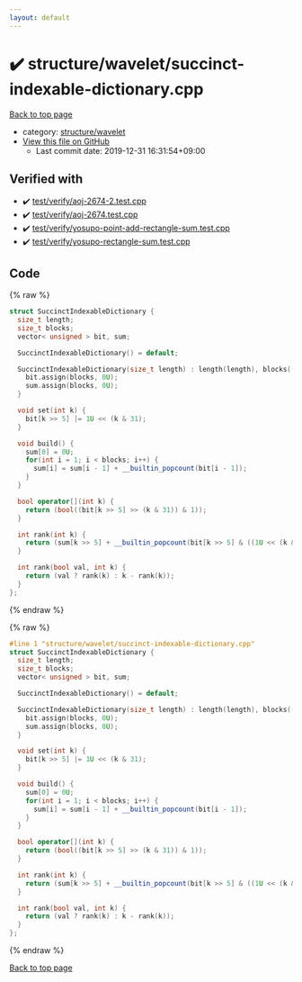 ```yaml
---
layout: default
---
```


<!-- mathjax config similar to math.stackexchange -->
<script type="text/javascript" async
  src="https://cdnjs.cloudflare.com/ajax/libs/mathjax/2.7.5/MathJax.js?config=TeX-MML-AM_CHTML">
</script>
<script type="text/x-mathjax-config">
  MathJax.Hub.Config({
    TeX: { equationNumbers: { autoNumber: "AMS" }},
    tex2jax: {
      inlineMath: [ ['$','$'] ],
      processEscapes: true
    },
    "HTML-CSS": { matchFontHeight: false },
    displayAlign: "left",
    displayIndent: "2em"
  });
</script>

<script type="text/javascript" src="https://cdnjs.cloudflare.com/ajax/libs/jquery/3.4.1/jquery.min.js"></script>
<script src="https://cdn.jsdelivr.net/npm/jquery-balloon-js@1.1.2/jquery.balloon.min.js" integrity="sha256-ZEYs9VrgAeNuPvs15E39OsyOJaIkXEEt10fzxJ20+2I=" crossorigin="anonymous"></script>
<script type="text/javascript" src="../../../assets/js/copy-button.js"></script>
<link rel="stylesheet" href="../../../assets/css/copy-button.css" />


# :heavy_check_mark: structure/wavelet/succinct-indexable-dictionary.cpp

<a href="../../../index.html">Back to top page</a>

* category: <a href="../../../index.html#5f498e54a9680c92dbc18487ab14a24d">structure/wavelet</a>
* <a href="{{ site.github.repository_url }}/blob/master/structure/wavelet/succinct-indexable-dictionary.cpp">View this file on GitHub</a>
    - Last commit date: 2019-12-31 16:31:54+09:00




## Verified with

* :heavy_check_mark: <a href="../../../verify/test/verify/aoj-2674-2.test.cpp.html">test/verify/aoj-2674-2.test.cpp</a>
* :heavy_check_mark: <a href="../../../verify/test/verify/aoj-2674.test.cpp.html">test/verify/aoj-2674.test.cpp</a>
* :heavy_check_mark: <a href="../../../verify/test/verify/yosupo-point-add-rectangle-sum.test.cpp.html">test/verify/yosupo-point-add-rectangle-sum.test.cpp</a>
* :heavy_check_mark: <a href="../../../verify/test/verify/yosupo-rectangle-sum.test.cpp.html">test/verify/yosupo-rectangle-sum.test.cpp</a>


## Code

<a id="unbundled"></a>
{% raw %}
```cpp
struct SuccinctIndexableDictionary {
  size_t length;
  size_t blocks;
  vector< unsigned > bit, sum;

  SuccinctIndexableDictionary() = default;

  SuccinctIndexableDictionary(size_t length) : length(length), blocks((length + 31) >> 5) {
    bit.assign(blocks, 0U);
    sum.assign(blocks, 0U);
  }

  void set(int k) {
    bit[k >> 5] |= 1U << (k & 31);
  }

  void build() {
    sum[0] = 0U;
    for(int i = 1; i < blocks; i++) {
      sum[i] = sum[i - 1] + __builtin_popcount(bit[i - 1]);
    }
  }

  bool operator[](int k) {
    return (bool((bit[k >> 5] >> (k & 31)) & 1));
  }

  int rank(int k) {
    return (sum[k >> 5] + __builtin_popcount(bit[k >> 5] & ((1U << (k & 31)) - 1)));
  }

  int rank(bool val, int k) {
    return (val ? rank(k) : k - rank(k));
  }
};

```
{% endraw %}

<a id="bundled"></a>
{% raw %}
```cpp
#line 1 "structure/wavelet/succinct-indexable-dictionary.cpp"
struct SuccinctIndexableDictionary {
  size_t length;
  size_t blocks;
  vector< unsigned > bit, sum;

  SuccinctIndexableDictionary() = default;

  SuccinctIndexableDictionary(size_t length) : length(length), blocks((length + 31) >> 5) {
    bit.assign(blocks, 0U);
    sum.assign(blocks, 0U);
  }

  void set(int k) {
    bit[k >> 5] |= 1U << (k & 31);
  }

  void build() {
    sum[0] = 0U;
    for(int i = 1; i < blocks; i++) {
      sum[i] = sum[i - 1] + __builtin_popcount(bit[i - 1]);
    }
  }

  bool operator[](int k) {
    return (bool((bit[k >> 5] >> (k & 31)) & 1));
  }

  int rank(int k) {
    return (sum[k >> 5] + __builtin_popcount(bit[k >> 5] & ((1U << (k & 31)) - 1)));
  }

  int rank(bool val, int k) {
    return (val ? rank(k) : k - rank(k));
  }
};

```
{% endraw %}

<a href="../../../index.html">Back to top page</a>


